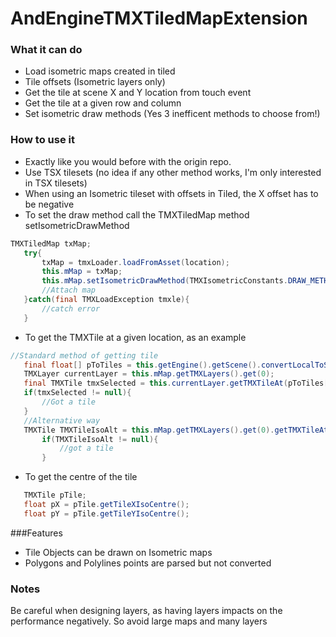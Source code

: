 # AndEngineTMXTiledMapExtension

### What it can do
 * Load isometric maps created in tiled
 * Tile offsets (Isometric layers only)
 * Get the tile at scene X and Y location from touch event
 * Get the tile at a given row and column
 * Set isometric draw methods (Yes 3 inefficent methods to choose from!)

### How to use it
 * Exactly like you would before with the origin repo.
 * Use TSX tilesets (no idea if any other method works, I'm only interested in TSX tilesets)
 * When using an Isometric tileset with offsets in Tiled, the X offset has to be negative
 * To set the draw method call the TMXTiledMap method setIsometricDrawMethod
 
 
 ```java
TMXTiledMap txMap;
	try{
		txMap = tmxLoader.loadFromAsset(location);
		this.mMap = txMap;
		this.mMap.setIsometricDrawMethod(TMXIsometricConstants.DRAW_METHOD_ISOMETRIC_CULLING_PADDING);
		//Attach map
	}catch(final TMXLoadException tmxle){
		//catch error
	}
```

 * To get the TMXTile at a given location, as an example
 
 ```java
//Standard method of getting tile
	final float[] pToTiles = this.getEngine().getScene().convertLocalToSceneCoordinates(pX, pY);
	TMXLayer currentLayer = this.mMap.getTMXLayers().get(0);
	final TMXTile tmxSelected = this.currentLayer.getTMXTileAt(pToTiles[0], pToTiles[1]);
	if(tmxSelected != null){
		//Got a tile
	}
	//Alternative way
	TMXTile TMXTileIsoAlt = this.mMap.getTMXLayers().get(0).getTMXTileAtIsometricAlternative(pToTiles);
		if(TMXTileIsoAlt != null){
			//got a tile
		}			
```

 * To get the centre of the tile
 
 ```java
	TMXTile pTile;
	float pX = pTile.getTileXIsoCentre();
	float pY = pTile.getTileYIsoCentre();
```

###Features

- Tile Objects can be drawn on Isometric maps
- Polygons and Polylines points are parsed but not converted


### Notes
Be careful when designing layers, as having layers impacts on the performance negatively. So avoid large maps and many layers